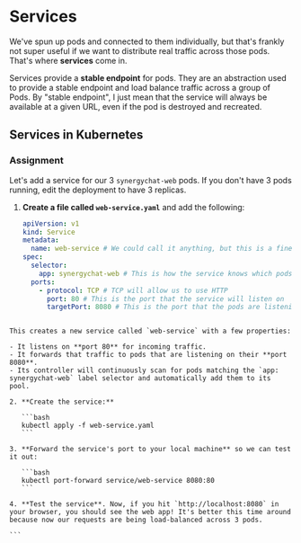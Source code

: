 # Services

We've spun up pods and connected to them individually, but that's frankly not super useful if we want to distribute real traffic across those pods. That's where **services** come in.

Services provide a **stable endpoint** for pods. They are an abstraction used to provide a stable endpoint and load balance traffic across a group of Pods. By "stable endpoint", I just mean that the service will always be available at a given URL, even if the pod is destroyed and recreated.

## Services in Kubernetes

### Assignment

Let's add a service for our 3 `synergychat-web` pods. If you don't have 3 pods running, edit the deployment to have 3 replicas.

1. **Create a file called `web-service.yaml`** and add the following:

   ```yaml
   apiVersion: v1
   kind: Service
   metadata:
     name: web-service # We could call it anything, but this is a fine name
   spec:
     selector:
       app: synergychat-web # This is how the service knows which pods to route traffic to
     ports:
       - protocol: TCP # TCP will allow us to use HTTP
         port: 80 # This is the port that the service will listen on
         targetPort: 8080 # This is the port that the pods are listening on
   ```

````

This creates a new service called `web-service` with a few properties:

- It listens on **port 80** for incoming traffic.
- It forwards that traffic to pods that are listening on their **port 8080**.
- Its controller will continuously scan for pods matching the `app: synergychat-web` label selector and automatically add them to its pool.

2. **Create the service:**

   ```bash
   kubectl apply -f web-service.yaml
   ```

3. **Forward the service's port to your local machine** so we can test it out:

   ```bash
   kubectl port-forward service/web-service 8080:80
   ```

4. **Test the service**. Now, if you hit `http://localhost:8080` in your browser, you should see the web app! It's better this time around because now our requests are being load-balanced across 3 pods.

```
````
